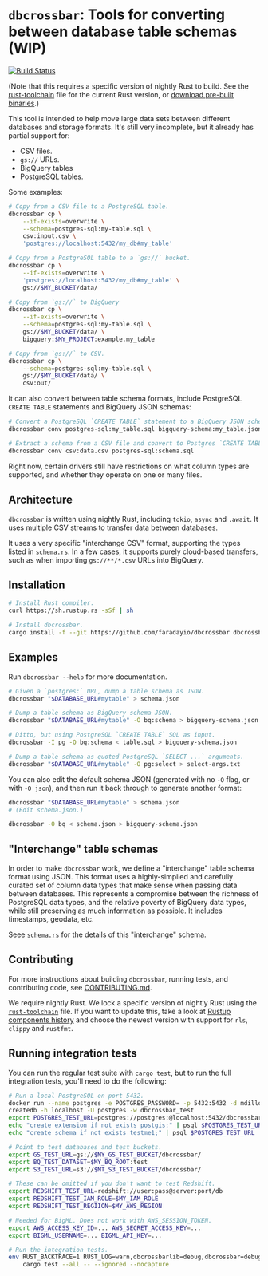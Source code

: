 # `dbcrossbar`: Tools for converting between database table schemas (WIP)

[![Build Status](https://travis-ci.org/faradayio/dbcrossbar.svg)](https://travis-ci.org/faradayio/dbcrossbar)

(Note that this requires a specific version of nightly Rust to build. See the [rust-toolchain](./rust-toolchain) file for the current Rust version, or [download pre-built binaries][releases].)

[releases]: https://github.com/faradayio/dbcrossbar/releases

This tool is intended to help move large data sets between different databases and storage formats. It's still very incomplete, but it already has partial support for:

- CSV files.
- `gs://` URLs.
- BigQuery tables
- PostgreSQL tables.

Some examples:

```sh
# Copy from a CSV file to a PostgreSQL table.
dbcrossbar cp \
    --if-exists=overwrite \
    --schema=postgres-sql:my-table.sql \
    csv:input.csv \
    'postgres://localhost:5432/my_db#my_table'

# Copy from a PostgreSQL table to a `gs://` bucket.
dbcrossbar cp \
    --if-exists=overwrite \
    'postgres://localhost:5432/my_db#my_table' \
    gs://$MY_BUCKET/data/

# Copy from `gs://` to BigQuery
dbcrossbar cp \
    --if-exists=overwrite \
    --schema=postgres-sql:my-table.sql \
    gs://$MY_BUCKET/data/ \
    bigquery:$MY_PROJECT:example.my_table

# Copy from `gs://` to CSV.
dbcrossbar cp \
    --schema=postgres-sql:my-table.sql \
    gs://$MY_BUCKET/data/ \
    csv:out/
```

It can also convert between table schema formats, include PostgreSQL `CREATE TABLE` statements and BigQuery JSON schemas:

```sh
# Convert a PostgreSQL `CREATE TABLE` statement to a BigQuery JSON schema.
dbcrossbar conv postgres-sql:my_table.sql bigquery-schema:my_table.json

# Extract a schema from a CSV file and convert to Postgres `CREATE TABLE`.
dbcrossbar conv csv:data.csv postgres-sql:schema.sql
```

Right now, certain drivers still have restrictions on what column types are supported, and whether they operate on one or many files.

## Architecture

`dbcrossbar` is written using nightly Rust, including `tokio`, `async` and `.await`. It uses multiple CSV streams to transfer data between databases.

It uses a very specific "interchange CSV" format, supporting the types listed in [`schema.rs`](./dbcrossbarlib/src/schema.rs). In a few cases, it supports purely cloud-based transfers, such as when importing `gs://**/*.csv` URLs into BigQuery.

## Installation

```sh
# Install Rust compiler.
curl https://sh.rustup.rs -sSf | sh

# Install dbcrossbar.
cargo install -f --git https://github.com/faradayio/dbcrossbar dbcrossbar
```

## Examples

Run `dbcrossbar --help` for more documentation.

```sh
# Given a `postgres:` URL, dump a table schema as JSON.
dbcrossbar "$DATABASE_URL#mytable" > schema.json

# Dump a table schema as BigQuery schema JSON.
dbcrossbar "$DATABASE_URL#mytable" -O bq:schema > bigquery-schema.json

# Ditto, but using PostgreSQL `CREATE TABLE` SQL as input.
dbcrossbar -I pg -O bq:schema < table.sql > bigquery-schema.json

# Dump a table schema as quoted PostgreSQL `SELECT ...` arguments.
dbcrossbar "$DATABASE_URL#mytable" -O pg:select > select-args.txt
```

You can also edit the default schema JSON (generated with no `-O` flag, or with `-O json`), and then run it back through to generate another format:

```sh
dbcrossbar "$DATABASE_URL#mytable" > schema.json
# (Edit schema.json.)

dbcrossbar -O bq < schema.json > bigquery-schema.json
```

## "Interchange" table schemas

In order to make `dbcrossbar` work, we define a "interchange" table schema format using JSON. This format uses a highly-simplied and carefully curated set of column data types that make sense when passing data between databases. This represents a compromise between the richness of PostgreSQL data types, and the relative poverty of BigQuery data types, while still preserving as much information as possible. It includes timestamps, geodata, etc.

Seee [`schema.rs`](./dbcrossbarlib/src/schema.rs) for the details of this "interchange" schema.

## Contributing

For more instructions about building `dbcrossbar`, running tests, and contributing code, see [CONTRIBUTING.md](./CONTRIBUTING.md).

We require nightly Rust. We lock a specific version of nightly Rust using the [`rust-toolchain`](./rust-toolchain) file. If you want to update this, take a look at [Rustup components history](https://mexus.github.io/rustup-components-history/) and choose the newest version with support for `rls`, `clippy` and `rustfmt`.

## Running integration tests

You can run the regular test suite with `cargo test`, but to run the full integration tests, you'll need to do the following:

```sh
# Run a local PostgreSQL on port 5432.
docker run --name postgres -e POSTGRES_PASSWORD= -p 5432:5432 -d mdillon/postgis
createdb -h localhost -U postgres -w dbcrossbar_test
export POSTGRES_TEST_URL=postgres://postgres:@localhost:5432/dbcrossbar_test
echo "create extension if not exists postgis;" | psql $POSTGRES_TEST_URL
echo "create schema if not exists testme1;" | psql $POSTGRES_TEST_URL

# Point to test databases and test buckets.
export GS_TEST_URL=gs://$MY_GS_TEST_BUCKET/dbcrossbar/
export BQ_TEST_DATASET=$MY_BQ_ROOT:test
export S3_TEST_URL=s3://$MT_S3_TEST_BUCKET/dbcrossbar/

# These can be omitted if you don't want to test Redshift.
export REDSHIFT_TEST_URL=redshift://user:pass@server:port/db
export REDSHIFT_TEST_IAM_ROLE=$MY_IAM_ROLE
export REDSHIFT_TEST_REGIION=$MY_AWS_REGION

# Needed for BigML. Does not work with AWS_SESSION_TOKEN.
export AWS_ACCESS_KEY_ID=... AWS_SECRET_ACCESS_KEY=...
export BIGML_USERNAME=... BIGML_API_KEY=...

# Run the integration tests.
env RUST_BACKTRACE=1 RUST_LOG=warn,dbcrossbarlib=debug,dbcrossbar=debug \
    cargo test --all -- --ignored --nocapture
```
